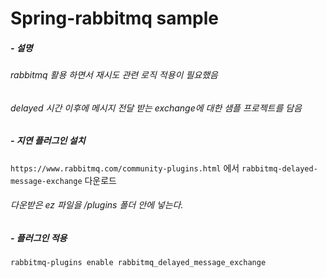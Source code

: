 # Spring-rabbitmq sample

##### - 설명

###### rabbitmq 활용 하면서 재시도 관련 로직 적용이 필요했음
###### delayed 시간 이후에 메시지 전달 받는 exchange에 대한 샘플 프로젝트를 담음


##### - 지연 플러그인 설치

`https://www.rabbitmq.com/community-plugins.html` 에서 
`rabbitmq-delayed-message-exchange` 다운로드

###### 다운받은 ez 파일을 /plugins 폴더 안에 넣는다.

##### - 플러그인 적용

```bash
rabbitmq-plugins enable rabbitmq_delayed_message_exchange
```